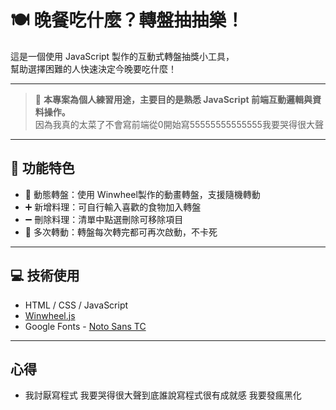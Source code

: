 # 🍽️ 晚餐吃什麼？轉盤抽抽樂！

這是一個使用 JavaScript 製作的互動式轉盤抽獎小工具，  
幫助選擇困難的人快速決定今晚要吃什麼！

---

> 📘 **本專案為個人練習用途，主要目的是熟悉 JavaScript 前端互動邏輯與資料操作。**  
> 因為我真的太菜了不會寫前端從0開始寫55555555555555我要哭得很大聲

---

## 🎯 功能特色

- 🎡 動態轉盤：使用 Winwheel製作的動畫轉盤，支援隨機轉動
- ➕ 新增料理：可自行輸入喜歡的食物加入轉盤
- ➖ 刪除料理：清單中點選刪除可移除項目
- 🔁 多次轉動：轉盤每次轉完都可再次啟動，不卡死

---

## 💻 技術使用

- HTML / CSS / JavaScript
- [Winwheel.js](https://github.com/zarocknz/javascript-winwheel)
- Google Fonts - [Noto Sans TC](https://fonts.google.com/specimen/Noto+Sans+TC)

---

## 心得 
- 我討厭寫程式 我要哭得很大聲到底誰說寫程式很有成就感 我要發瘋黑化




